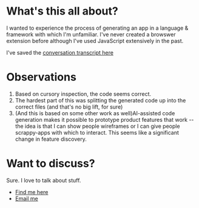 # What's this all about?
I wanted to experience the process of generating an app in a language & framework with which I'm unfamiliar. I've never created a browswer extension before although I've used JavaScript extensively in the past.

I've saved the [conversation transcript here](server-location-chat.MD)

# Observations
1. Based on cursory inspection, the code seems correct.
2. The hardest part of this was splitting the generated code up into the correct files (and that's no big lift, for sure)
3. (And this is based on some other work as well)AI-assisted code generation makes it possible to prototype product features that work -- the idea is that I can show people wireframes or I can give people scrappy-apps with which to interact. This seems like a significant change in feature discovery.

# Want to discuss?
Sure. I love to talk about stuff.
* [Find me here](https://tidycal.com/davehk/30-minute-coffee)
* [Email me](mailto:davehk@gmail.com?subject=github%20article%20on%20server-location)